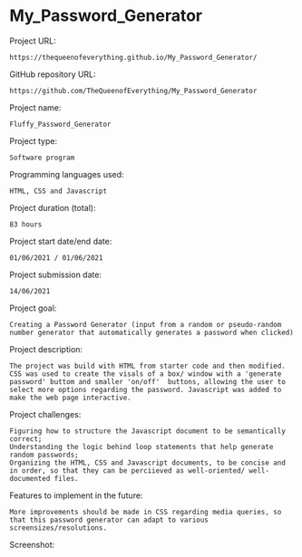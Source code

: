 # My_Password_Generator

Project URL: 

    https://thequeenofeverything.github.io/My_Password_Generator/


GitHub repository URL:

    https://github.com/TheQueenofEverything/My_Password_Generator


Project name:

    Fluffy_Password_Generator

Project type:

    Software program
   

Programming languages used:

    HTML, CSS and Javascript

Project duration (total):

    83 hours

Project start date/end date:

    01/06/2021 / 01/06/2021 
    
Project submission date:

    14/06/2021

Project goal:

    Creating a Password Generator (input from a random or pseudo-random number generator that automatically generates a password when clicked)

Project description:

    The project was build with HTML from starter code and then modified. CSS was used to create the visals of a box/ window with a 'generate password' buttom and smaller 'on/off'  buttons, allowing the user to select more options regarding the password. Javascript was added to make the web page interactive.
    
Project challenges:

    Figuring how to structure the Javascript document to be semantically correct;
    Understanding the logic behind loop statements that help generate random passwords;
    Organizing the HTML, CSS and Javascript documents, to be concise and in order, so that they can be perciieved as well-oriented/ well-documented files. 

Features to implement in the future:

    More improvements should be made in CSS regarding media queries, so that this password generator can adapt to various screensizes/resolutions. 
    
    
Screenshot:





